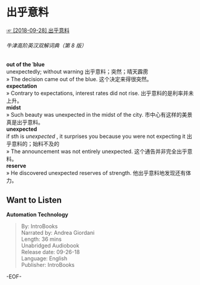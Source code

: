 # 出乎意料  
[☞ [2018-09-28] 出乎意料 ](https://mp.weixin.qq.com/s/523yubcAvhnUY0ugK0tYhA)    
  
###### 牛津高阶英汉双解词典（第 8 版）  
**out of the ˈblue**  
unexpectedly; without warning 出乎意料；突然；晴天霹雳  
» The decision came out of the blue. 这个决定来得很突然。  
**expectation**  
» Contrary to expectations, interest rates did not rise. 出乎意料的是利率并未上升。  
**midst**  
» Such beauty was unexpected in the midst of the city. 市中心有这样的美景真是出乎意料。  
**unexpected**  
if sth is *unexpected* , it surprises you because you were not expecting it 出乎意料的；始料不及的  
» The announcement was not entirely unexpected. 这个通告并非完全出乎意料。  
**reserve**  
» He discovered unexpected reserves of strength. 他出乎意料地发现还有体力。  
  
## Want to Listen  
**Automation Technology**  
>By: IntroBooks  
Narrated by: Andrea Giordani  
Length: 36 mins  
Unabridged Audiobook  
Release date: 09-26-18  
Language: English  
Publisher: IntroBooks  
  
-EOF-  
